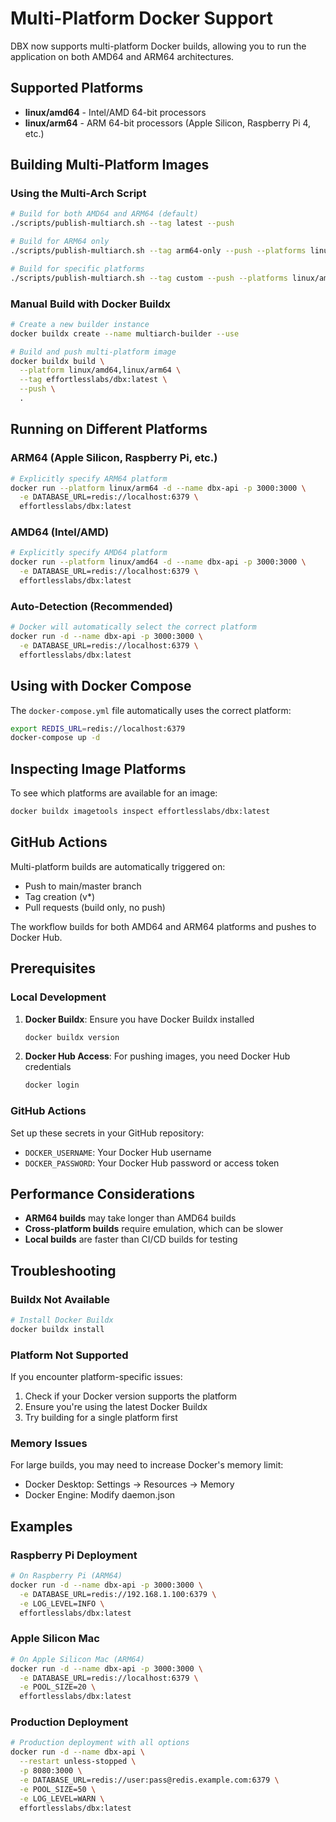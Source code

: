 # Multi-Platform Docker Support

DBX now supports multi-platform Docker builds, allowing you to run the application on both AMD64 and ARM64 architectures.

## Supported Platforms

- **linux/amd64** - Intel/AMD 64-bit processors
- **linux/arm64** - ARM 64-bit processors (Apple Silicon, Raspberry Pi 4, etc.)

## Building Multi-Platform Images

### Using the Multi-Arch Script

```bash
# Build for both AMD64 and ARM64 (default)
./scripts/publish-multiarch.sh --tag latest --push

# Build for ARM64 only
./scripts/publish-multiarch.sh --tag arm64-only --push --platforms linux/arm64

# Build for specific platforms
./scripts/publish-multiarch.sh --tag custom --push --platforms linux/amd64,linux/arm64,linux/arm/v7
```

### Manual Build with Docker Buildx

```bash
# Create a new builder instance
docker buildx create --name multiarch-builder --use

# Build and push multi-platform image
docker buildx build \
  --platform linux/amd64,linux/arm64 \
  --tag effortlesslabs/dbx:latest \
  --push \
  .
```

## Running on Different Platforms

### ARM64 (Apple Silicon, Raspberry Pi, etc.)

```bash
# Explicitly specify ARM64 platform
docker run --platform linux/arm64 -d --name dbx-api -p 3000:3000 \
  -e DATABASE_URL=redis://localhost:6379 \
  effortlesslabs/dbx:latest
```

### AMD64 (Intel/AMD)

```bash
# Explicitly specify AMD64 platform
docker run --platform linux/amd64 -d --name dbx-api -p 3000:3000 \
  -e DATABASE_URL=redis://localhost:6379 \
  effortlesslabs/dbx:latest
```

### Auto-Detection (Recommended)

```bash
# Docker will automatically select the correct platform
docker run -d --name dbx-api -p 3000:3000 \
  -e DATABASE_URL=redis://localhost:6379 \
  effortlesslabs/dbx:latest
```

## Using with Docker Compose

The `docker-compose.yml` file automatically uses the correct platform:

```bash
export REDIS_URL=redis://localhost:6379
docker-compose up -d
```

## Inspecting Image Platforms

To see which platforms are available for an image:

```bash
docker buildx imagetools inspect effortlesslabs/dbx:latest
```

## GitHub Actions

Multi-platform builds are automatically triggered on:

- Push to main/master branch
- Tag creation (v\*)
- Pull requests (build only, no push)

The workflow builds for both AMD64 and ARM64 platforms and pushes to Docker Hub.

## Prerequisites

### Local Development

1. **Docker Buildx**: Ensure you have Docker Buildx installed

   ```bash
   docker buildx version
   ```

2. **Docker Hub Access**: For pushing images, you need Docker Hub credentials
   ```bash
   docker login
   ```

### GitHub Actions

Set up these secrets in your GitHub repository:

- `DOCKER_USERNAME`: Your Docker Hub username
- `DOCKER_PASSWORD`: Your Docker Hub password or access token

## Performance Considerations

- **ARM64 builds** may take longer than AMD64 builds
- **Cross-platform builds** require emulation, which can be slower
- **Local builds** are faster than CI/CD builds for testing

## Troubleshooting

### Buildx Not Available

```bash
# Install Docker Buildx
docker buildx install
```

### Platform Not Supported

If you encounter platform-specific issues:

1. Check if your Docker version supports the platform
2. Ensure you're using the latest Docker Buildx
3. Try building for a single platform first

### Memory Issues

For large builds, you may need to increase Docker's memory limit:

- Docker Desktop: Settings → Resources → Memory
- Docker Engine: Modify daemon.json

## Examples

### Raspberry Pi Deployment

```bash
# On Raspberry Pi (ARM64)
docker run -d --name dbx-api -p 3000:3000 \
  -e DATABASE_URL=redis://192.168.1.100:6379 \
  -e LOG_LEVEL=INFO \
  effortlesslabs/dbx:latest
```

### Apple Silicon Mac

```bash
# On Apple Silicon Mac (ARM64)
docker run -d --name dbx-api -p 3000:3000 \
  -e DATABASE_URL=redis://localhost:6379 \
  -e POOL_SIZE=20 \
  effortlesslabs/dbx:latest
```

### Production Deployment

```bash
# Production deployment with all options
docker run -d --name dbx-api \
  --restart unless-stopped \
  -p 8080:3000 \
  -e DATABASE_URL=redis://user:pass@redis.example.com:6379 \
  -e POOL_SIZE=50 \
  -e LOG_LEVEL=WARN \
  effortlesslabs/dbx:latest
```
